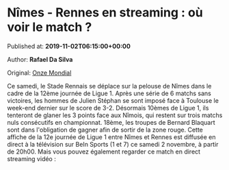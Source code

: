 
# Nîmes - Rennes en streaming : où voir le match ?

Published at: **2019-11-02T06:15:00+00:00**

Author: **Rafael Da Silva**

Original: [Onze Mondial](http://www.onzemondial.com/programme-tv/nimes-rennes-en-streaming-ou-voir-le-match-201324)

Ce samedi, le Stade Rennais se déplace sur la pelouse de Nîmes dans le cadre de la 12ème journée de Ligue 1. Après une série de 6 matchs sans victoires, les hommes de Julien Stéphan se sont imposé face à Toulouse le week-end dernier sur le score de 3-2. Désormais 10èmes de Ligue 1, ils tenteront de glaner les 3 points face aux Nîmois, qui restent sur trois matchs nuls consécutifs en championnat. 18ème, les troupes de Bernard Blaquart sont dans l'obligation de gagner afin de sortir de la zone rouge.
Cette affiche de la 12e journée de Ligue 1 entre Nîmes et Rennes est diffusée en direct à la télévision sur BeIn Sports (1 et 7) ce samedi 2 novembre, à partir de 20h00. Mais vous pouvez également regarder ce match en direct streaming vidéo :​
